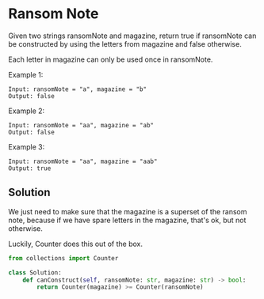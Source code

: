 # Ransom Note

Given two strings ransomNote and magazine, return true if ransomNote can be constructed by using the letters from magazine and false otherwise.

Each letter in magazine can only be used once in ransomNote.

Example 1:

```
Input: ransomNote = "a", magazine = "b"
Output: false
```

Example 2:

```
Input: ransomNote = "aa", magazine = "ab"
Output: false
```

Example 3:

```
Input: ransomNote = "aa", magazine = "aab"
Output: true
```

## Solution

We just need to make sure that the magazine is a superset of the ransom
note, because if we have spare letters in the magazine, that's ok, but
not otherwise.

Luckily, Counter does this out of the box.

```python
from collections import Counter

class Solution:
    def canConstruct(self, ransomNote: str, magazine: str) -> bool:
        return Counter(magazine) >= Counter(ransomNote)
```

